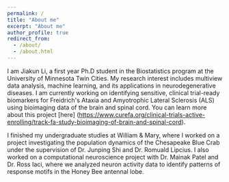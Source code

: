 ```yaml
---
permalink: /
title: "About me"
excerpt: "About me"
author_profile: true
redirect_from: 
  - /about/
  - /about.html
---
```


I am Jiakun Li, a first year Ph.D student in the Biostatistics program at the University of Minnesota Twin Cities. My research interest includes multiview data analysis, machine learning, and its applications in neurodegenerative diseases. I am currently working on identifying sensitive, clinical trial-ready biomarkers for Freidrich's Ataxia and Amyotrophic Lateral Sclerosis (ALS) using bioimaging data of the brain and spinal cord. You can learn more about this project [here] (https://www.curefa.org/clinical-trials-active-enrolling/track-fa-study-bioimaging-of-brain-and-spinal-cord).

I finished my undergraduate studies at William & Mary, where I worked on a project investigating the population dynamics of the Chesapeake Blue Crab under the supervision of Dr. Junping Shi and Dr. Romuald Lipcius. I also worked on a computational neuroscience project with Dr. Mainak Patel and Dr. Ross Iaci, where we analyzed neuron activity data to identify patterns of response motifs in the Honey Bee antennal lobe. 



